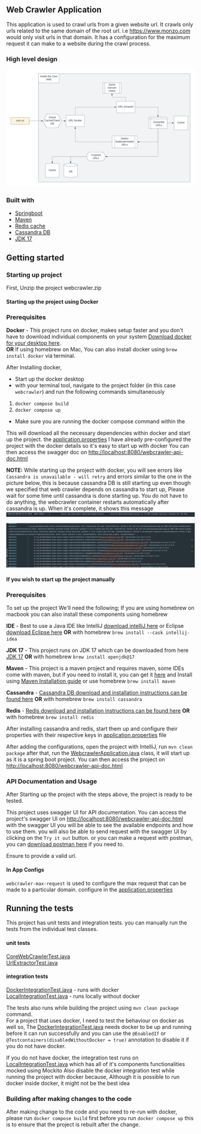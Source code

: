 ## Web Crawler Application
This application is used to crawl urls from a given website url.
It crawls only urls related to the same domain of the root url. i.e https://www.monzo.com would only visit urls in that domain.
It has a configuration for the maximum request it can make to a website during the crawl process.

### High level design
![web-crawler.png](web-crawler.png)

### Built with
* [Springboot](https://spring.io/)
* [Maven](https://maven.apache.org/)
* [Redis cache](https://redis.io/)
* [Cassandra DB](https://cassandra.apache.org/)
* [JDK 17](https://bell-sw.com/pages/downloads/)

## Getting started

### Starting up project

First, Unzip the project webcrawler.zip

#### Starting up the project using Docker

### Prerequisites

**Docker** - This project runs on docker, makes setup faster and you don't have to download individual components on your system [Download docker for your desktop here](https://www.docker.com/products/docker-desktop/).<br/>
**OR** If using homebrew on Mac, You can also install docker using ```brew install docker``` via terminal.

After Installing docker,
- Start up the docker desktop
- with your terminal tool, navigate to the project folder (in this case ```webcrawler```) and run the following commands simultaneously
1. ```docker compose build```</b>
2. ```docker compose up``` </b>
- Make sure you are running the docker compose command within the 

This will download all the necessary dependencies within docker and start up the project. the [application.properties](src%2Fmain%2Fresources%2Fapplication.properties) I have already pre-configured the project with the docker details so it's easy to start up with docker
You can then access the swagger doc on  [http://localhost:8080/webcrawler-api-doc.html ](http://localhost:8080/webcrawler-api-doc.html )

**NOTE:** While starting up the project with docker, you will see errors like ```Cassandra is unavailable - will retry``` and errors similar to the one in the picture below, this is because cassandra DB is still starting up even though we specified that web crawler depends on cassandra to start up,
Please wait for some time until cassandra is done starting up. You do not have to do anything, the webcrawler container restarts automatically after cassandra is up.
When it's complete, it shows this message
![img.png](spring_start_message.png)

![webcrawler_cassandra_error.png](webcrawler_cassandra_error.png)

#### If you wish to start up the project manually

### Prerequisites

To set up the project We'll need the following; If you are using homebrew on macbook you can also install these components using homebrew

**IDE** - Best to use a Java IDE like IntelliJ [download intelliJ here](https://www.jetbrains.com/idea/download/) or Eclipse [download Eclipse here](https://www.eclipse.org/downloads/) **OR** with homebrew ```brew install --cask intellij-idea```

**JDK 17** - This project runs on JDK 17 which can be downloaded from here [JDK 17](https://bell-sw.com/pages/downloads/) **OR** with homebrew ```brew install openjdk@17```

**Maven** - This project is a maven project and requires maven, some IDEs come with maven, but if you need to install it, you can get it [here](https://maven.apache.org/) and Install using [Maven Installation guide](https://maven.apache.org/install.html)  or use homebrew ```brew install maven```

**Cassandra** - [Cassandra DB download and installation instructions can be found here](https://cassandra.apache.org/_/download.html) **OR** with homebrew ```brew install cassandra```

**Redis** - [Redis download and installation instructions can be found here](https://redis.io/download/#redis-downloads) **OR** with homebrew ```brew install redis```

After installing cassandra and redis,  start them up and configure their properties with their respective keys in [application.properties](src%2Fmain%2Fresources%2Fapplication.properties) file

After adding the configurations, open the project with IntelliJ, run `mvn clean package` after that, run the [WebcrawlerApplication.java](src%2Fmain%2Fjava%2Fcom%2Fwebcrawler%2FWebcrawlerApplication.java) class, it will start up as it is a spring boot project.
You can then access the project on  [http://localhost:8080/webcrawler-api-doc.html](http://localhost:8080/webcrawler-api-doc.html)

### API Documentation and Usage

After Starting up the project with the steps above, the project is ready to be tested.

This project uses swagger UI for API documentation. 
You can access the project's swagger UI on [http://localhost:8080/webcrawler-api-doc.html](http://localhost:8080/webcrawler-api-doc.html) 
with the swagger UI you will be able to see the available endpoints and how to use them.
you will also be able to send request with the swagger UI by clicking on the ```Try it out``` button.
or you can make a request with postman, you can [download postman here](https://www.postman.com/) if you need to.

Ensure to provide a valid url.

#### In App Configs
```webcrawler-max-request``` is used to configure the max request that can be made to a particular domain. configure in the [application.properties](src%2Fmain%2Fresources%2Fapplication.properties)

## Running the tests

This project has unit tests and integration tests. you can manually run the tests from the individual test classes.

#### unit tests

[CoreWebCrawlerTest.java](src%2Ftest%2Fjava%2Fcom%2Fwebcrawler%2Funit%2FCoreWebCrawlerTest.java) <br/>
[UrlExtractorTest.java](src%2Ftest%2Fjava%2Fcom%2Fwebcrawler%2Funit%2FUrlExtractorTest.java)

#### integration tests
[DockerIntegrationTest.java](src%2Ftest%2Fjava%2Fcom%2Fwebcrawler%2Fintegration%2FDockerIntegrationTest.java) - runs with docker </br>
[LocalIntegrationTest.java](src%2Ftest%2Fjava%2Fcom%2Fwebcrawler%2Fintegration%2FDockerIntegrationTest.java) - runs locally without docker

The tests also runs while building the project using ```mvn clean package``` command. </br>
For a project that uses docker, I need to test the behaviour on docker as well so, The [DockerIntegrationTest.java](src%2Ftest%2Fjava%2Fcom%2Fwebcrawler%2Fintegration%2FDockerIntegrationTest.java) needs docker to be up and running before it can run successfully and you can use the ```@EnabledIf```  or ```@Testcontainers(disabledWithoutDocker = true)``` annotation to disable it if you do not have docker.

If you do not have docker, the integration test runs on [LocalIntegrationTest.java](src%2Ftest%2Fjava%2Fcom%2Fwebcrawler%2Fintegration%2FLocalIntegrationTest.java) which has all of it's components functionalities mocked using Mockito
Also disable the docker integration test while running the project with docker because, Although it is possible to run docker inside docker, it might not be the best idea

### Building after making changes to the code
After making change to the code and you need to re-run with docker, please run ```docker compose build``` first before you run ```docker compose up``` this is to ensure that the project is rebuilt after the change.










